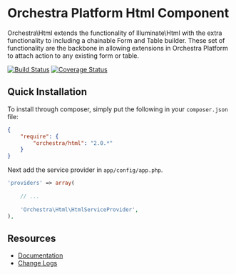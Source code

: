 Orchestra Platform Html Component
==============

Orchestra\Html extends the functionality of Illuminate\Html with the extra functionality to including a chainable Form and Table builder. These set of functionality are the backbone in allowing extensions in Orchestra Platform to attach action to any existing form or table.

[![Build Status](https://travis-ci.org/orchestral/html.png?branch=master)](https://travis-ci.org/orchestral/html) [![Coverage Status](https://coveralls.io/repos/orchestral/html/badge.png?branch=master)](https://coveralls.io/r/orchestral/html?branch=master)

## Quick Installation

To install through composer, simply put the following in your `composer.json` file:

```json
{
	"require": {
		"orchestra/html": "2.0.*"
	}
}
```

Next add the service provider in `app/config/app.php`.

```php
'providers' => array(
	
	// ...
	
	'Orchestra\Html\HtmlServiceProvider',
),
```

## Resources

* [Documentation](http://orchestraplatform.com/docs/2.0/components/html)
* [Change Logs](https://github.com/orchestral/html/wiki/Change-Logs)
